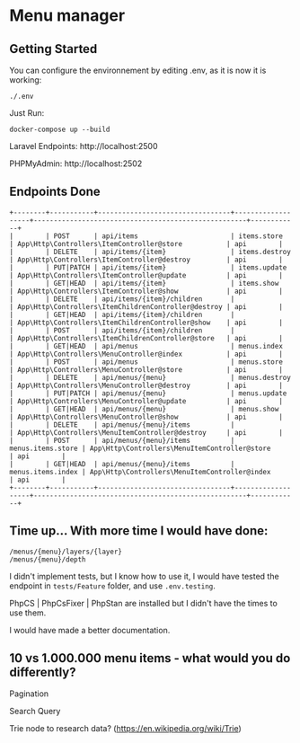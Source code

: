 # Menu manager


## Getting Started

You can configure the environnement by editing .env, as it is now it is working: 
```
./.env
```

Just Run:
```
docker-compose up --build
```

Laravel Endpoints: http://localhost:2500

PHPMyAdmin: http://localhost:2502

## Endpoints Done

```
+--------+-----------+---------------------------------+-------------------+-----------------------------------------------------+------------+
|        | POST      | api/items                       | items.store       | App\Http\Controllers\ItemController@store           | api        |
|        | DELETE    | api/items/{item}                | items.destroy     | App\Http\Controllers\ItemController@destroy         | api        |
|        | PUT|PATCH | api/items/{item}                | items.update      | App\Http\Controllers\ItemController@update          | api        |
|        | GET|HEAD  | api/items/{item}                | items.show        | App\Http\Controllers\ItemController@show            | api        |
|        | DELETE    | api/items/{item}/children       |                   | App\Http\Controllers\ItemChildrenController@destroy | api        |
|        | GET|HEAD  | api/items/{item}/children       |                   | App\Http\Controllers\ItemChildrenController@show    | api        |
|        | POST      | api/items/{item}/children       |                   | App\Http\Controllers\ItemChildrenController@store   | api        |
|        | GET|HEAD  | api/menus                       | menus.index       | App\Http\Controllers\MenuController@index           | api        |
|        | POST      | api/menus                       | menus.store       | App\Http\Controllers\MenuController@store           | api        |
|        | DELETE    | api/menus/{menu}                | menus.destroy     | App\Http\Controllers\MenuController@destroy         | api        |
|        | PUT|PATCH | api/menus/{menu}                | menus.update      | App\Http\Controllers\MenuController@update          | api        |
|        | GET|HEAD  | api/menus/{menu}                | menus.show        | App\Http\Controllers\MenuController@show            | api        |
|        | DELETE    | api/menus/{menu}/items          |                   | App\Http\Controllers\MenuItemController@destroy     | api        |
|        | POST      | api/menus/{menu}/items          | menus.items.store | App\Http\Controllers\MenuItemController@store       | api        |
|        | GET|HEAD  | api/menus/{menu}/items          | menus.items.index | App\Http\Controllers\MenuItemController@index       | api        |
+--------+-----------+---------------------------------+-------------------+-----------------------------------------------------+------------+
```

## Time up... With more time I would have done:

```
/menus/{menu}/layers/{layer} 
/menus/{menu}/depth
```

I didn't implement tests, but I know how to use it, I would have tested the endpoint in ```tests/Feature``` folder, and use ```.env.testing```.

PhpCS | PhpCsFixer | PhpStan are installed but I didn't have the times to use them.

I would have made a better documentation.

## 10 vs 1.000.000 menu items - what would you do differently?

Pagination

Search Query

Trie node to research data? (https://en.wikipedia.org/wiki/Trie)
